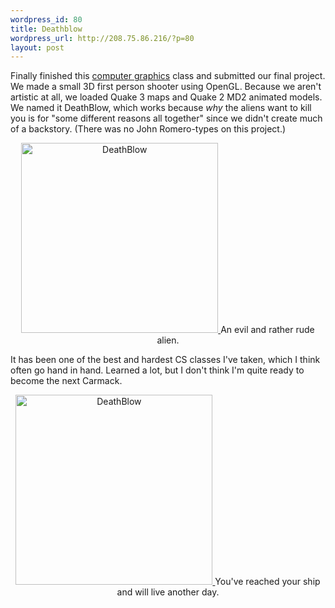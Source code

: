 ```yaml
--- 
wordpress_id: 80
title: Deathblow
wordpress_url: http://208.75.86.216/?p=80
layout: post
---
```

Finally finished this <a href="http://courses.dce.harvard.edu/~cscie234/">computer graphics</a> class and submitted our final project. We made a small 3D first person shooter using OpenGL. Because we aren't artistic at all, we loaded Quake 3 maps and Quake 2 MD2 animated models. We named it DeathBlow, which works because <i>why</i> the aliens want to kill you is for "some different reasons all together" since we didn't create much of a backstory. (There was no John Romero-types on this project.)

<center><a href="http://graysky.org/pics/screenshot_flip.jpg">
<img src="http://graysky.org/pics/screenshot_flip.jpg" border="0" width="315" height="304" alt="DeathBlow">
</a>An evil and rather rude alien.</center>

It has been one of the best and hardest CS classes I've taken, which I think often go hand in hand. Learned a lot, but I don't think I'm quite ready to become the next Carmack. 

<center><a href="http://graysky.org/pics/screenshot_end.jpg">
<img src="http://graysky.org/pics/screenshot_end.jpg" border="0" width="315" height="304" alt="DeathBlow">
</a>You've reached your ship and will live another day.</center>
